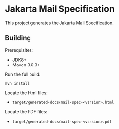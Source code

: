Jakarta Mail Specification
==========================

This project generates the Jakarta Mail Specification.

Building
--------

Prerequisites:

* JDK8+
* Maven 3.0.3+

Run the full build:

`mvn install`

Locate the html files:
- `target/generated-docs/mail-spec-<version>.html`

Locate the PDF files:
- `target/generated-docs/mail-spec-<version>.pdf`
